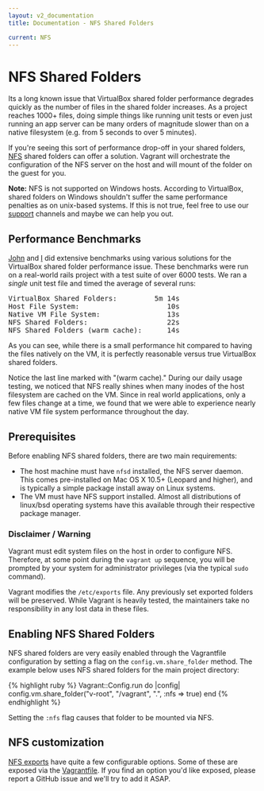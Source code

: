 ```yaml
---
layout: v2_documentation
title: Documentation - NFS Shared Folders

current: NFS
---
```

# NFS Shared Folders

Its a long known issue that VirtualBox shared folder performance
degrades quickly as the number of files in the shared folder increases.
As a project reaches 1000+ files, doing simple things like running unit
tests or even just running an app server can be many orders of magnitude
slower than on a native filesystem (e.g. from 5 seconds to over 5 minutes).

If you're seeing this sort of performance drop-off in your shared folders,
<a href="http://en.wikipedia.org/wiki/Network_File_System_(protocol)">NFS</a> shared
folders can offer a solution. Vagrant will orchestrate the configuration
of the NFS server on the host and will mount of the folder on the guest
for you.

**Note:** NFS is not supported on Windows hosts. According to VirtualBox,
shared folders on Windows shouldn't suffer the same performance penalties
as on unix-based systems. If this is not true, feel free to use our [support](/support.html)
channels and maybe we can help you out.

## Performance Benchmarks

[John](http://nickelcode.com) and [I](http://github.com/mitchellh) did extensive
benchmarks using various solutions for the VirtualBox shared folder performance
issue. These benchmarks were run on a real-world rails project with a test
suite of over 6000 tests. We ran a _single_ unit test file and timed the average
of several runs:

<pre>
VirtualBox Shared Folders:         5m 14s
Host File System:                     10s
Native VM File System:                13s
NFS Shared Folders:                   22s
NFS Shared Folders (warm cache):      14s
</pre>

As you can see, while there is a small performance hit compared to having
the files natively on the VM, it is perfectly reasonable versus true
VirtualBox shared folders.

Notice the last line marked with "(warm cache)." During our daily usage
testing, we noticed that NFS really shines when many inodes of the host
filesystem are cached on the VM. Since in real world applications, only a
few files change at a time, we found that we were able to experience nearly
native VM file system performance throughout the day.

## Prerequisites

Before enabling NFS shared folders, there are two main requirements:

* The host machine must have `nfsd` installed, the NFS server
  daemon. This comes pre-installed on Mac OS X 10.5+ (Leopard and higher),
  and is typically a simple package install away on Linux systems.
* The VM must have NFS support installed. Almost all distributions of linux/bsd
  operating systems have this available through their respective package manager.

<div class="alert alert-block alert-notice">
  <h3>Disclaimer / Warning</h3>
  <p>
    Vagrant must edit system files on the host in order to configure NFS.
    Therefore, at some point during the <code>vagrant up</code> sequence,
    you will be prompted by your system for administrator privileges (via
    the typical <code>sudo</code> command).
  </p>
  <p>
    Vagrant modifies the <code>/etc/exports</code> file. Any previously
    set exported folders will be preserved. While Vagrant is heavily tested,
    the maintainers take no responsibility in any lost data in these files.
  </p>
</div>

## Enabling NFS Shared Folders

NFS shared folders are very easily enabled through the Vagrantfile
configuration by setting a flag on the `config.vm.share_folder` method.
The example below uses NFS shared folders for the main project
directory:

{% highlight ruby %}
Vagrant::Config.run do |config|
  config.vm.share_folder("v-root", "/vagrant", ".", :nfs => true)
end
{% endhighlight %}

Setting the `:nfs` flag causes that folder to be mounted via
NFS.

## NFS customization

[NFS exports](http://linux.die.net/man/5/exports) have quite a few configurable
options. Some of these are exposed via the [Vagrantfile](/v2/docs/vagrantfile.html).
If you find an option you'd like exposed, please report a GitHub issue and
we'll try to add it ASAP.
